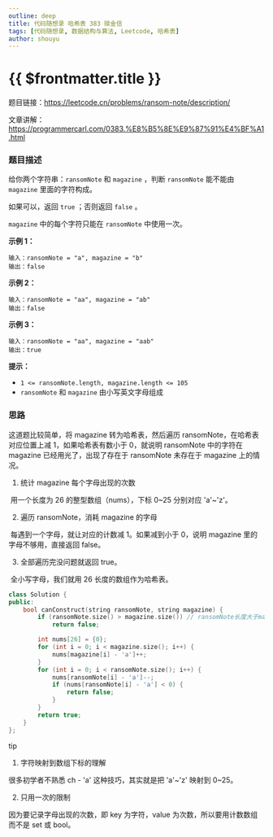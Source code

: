 ```yaml
---
outline: deep
title: 代码随想录 哈希表 383 赎金信
tags: [代码随想录, 数据结构与算法, Leetcode, 哈希表]
author: shouyu
---
```


# {{ $frontmatter.title }}

题目链接：https://leetcode.cn/problems/ransom-note/description/

文章讲解：https://programmercarl.com/0383.%E8%B5%8E%E9%87%91%E4%BF%A1.html

### 题目描述

给你两个字符串：`ransomNote` 和 `magazine` ，判断 `ransomNote` 能不能由 `magazine` 里面的字符构成。

如果可以，返回 `true` ；否则返回 `false` 。

`magazine` 中的每个字符只能在 `ransomNote` 中使用一次。

**示例 1：**

```
输入：ransomNote = "a", magazine = "b"
输出：false
```

**示例 2：**

```
输入：ransomNote = "aa", magazine = "ab"
输出：false
```

**示例 3：**

```
输入：ransomNote = "aa", magazine = "aab"
输出：true
```

**提示：**

- `1 <= ransomNote.length, magazine.length <= 105`
- `ransomNote` 和 `magazine` 由小写英文字母组成

### 思路

这道题比较简单，将 magazine 转为哈希表，然后遍历 ransomNote，在哈希表对应位置上减 1，如果哈希表有数小于 0，就说明 ransomNote 中的字符在 magazine 已经用光了，出现了存在于 ransomNote 未存在于 magazine 上的情况。

1. 统计 magazine 每个字母出现的次数

​ 用一个长度为 26 的整型数组（nums），下标 0~25 分别对应 'a'~'z'。

2. 遍历 ransomNote，消耗 magazine 的字母

​ 每遇到一个字母，就让对应的计数减 1。如果减到小于 0，说明 magazine 里的字母不够用，直接返回 false。

3. 全部遍历完没问题就返回 true。

​ 全小写字母，我们就用 26 长度的数组作为哈希表。

```cpp
class Solution {
public:
    bool canConstruct(string ransomNote, string magazine) {
        if (ransomNote.size() > magazine.size()) // ransomNote长度大于magazine，那么肯定有用超了的情况
            return false;

        int nums[26] = {0};
        for (int i = 0; i < magazine.size(); i++) {
            nums[magazine[i] - 'a']++;
        }
        for (int i = 0; i < ransomNote.size(); i++) {
            nums[ransomNote[i] - 'a']--;
            if (nums[ransomNote[i] - 'a'] < 0) {
                return false;
            }
        }
        return true;
    }
};
```

tip

1. 字符映射到数组下标的理解

很多初学者不熟悉 ch - 'a' 这种技巧，其实就是把 'a'~'z' 映射到 0~25。

2. 只用一次的限制

因为要记录字母出现的次数，即 key 为字符，value 为次数，所以要用计数数组而不是 set 或 bool。
